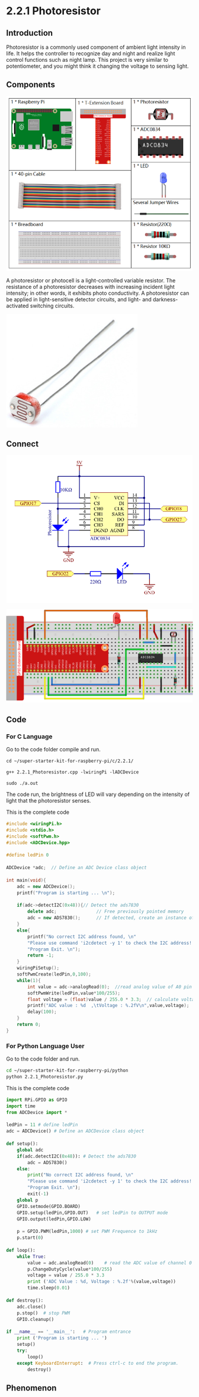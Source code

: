 
# 2.2.1 Photoresistor

## Introduction

Photoresistor is a commonly used component of ambient light intensity in life. It helps the controller to recognize day and night and realize light control functions such as night lamp. This project is very similar to potentiometer, and you might think it changing the voltage to sensing light.

## Components

![](./img/list_2.2.1_photoresistor.png)

A photoresistor or photocell is a light-controlled variable resistor. The resistance of a photoresistor decreases with increasing incident light intensity; in other words, it exhibits photo conductivity. A photoresistor can be applied in light-sensitive detector circuits, and light- and darkness-activated switching circuits.

![](./img/image196.png)

## Connect

![](./img/image322.png)

![](./img/image198.png)

## Code

### For  C  Language

Go to the code folder compile and run.

```shell
cd ~/super-starter-kit-for-raspberry-pi/c/2.2.1/
```

```shell
g++ 2.2.1_Photoresistor.cpp -lwiringPi -lADCDevice
```

```shell
sudo ./a.out
```

The code run, the brightness of LED will vary depending on the intensity of light that the photoresistor senses.

This is the complete code

```cpp
#include <wiringPi.h>
#include <stdio.h>
#include <softPwm.h>
#include <ADCDevice.hpp>

#define ledPin 0

ADCDevice *adc;  // Define an ADC Device class object

int main(void){
    adc = new ADCDevice();
    printf("Program is starting ... \n");
    
    if(adc->detectI2C(0x48)){// Detect the ads7830
        delete adc;               // Free previously pointed memory
        adc = new ADS7830();      // If detected, create an instance of ADS7830.
    }
    else{
        printf("No correct I2C address found, \n"
        "Please use command 'i2cdetect -y 1' to check the I2C address! \n"
        "Program Exit. \n");
        return -1;
    } 
    wiringPiSetup();    
    softPwmCreate(ledPin,0,100);    
    while(1){
        int value = adc->analogRead(0);  //read analog value of A0 pin
        softPwmWrite(ledPin,value*100/255);
        float voltage = (float)value / 255.0 * 3.3;  // calculate voltage
        printf("ADC value : %d  ,\tVoltage : %.2fV\n",value,voltage);
        delay(100);
    }
    return 0;
}

```
### For  Python  Language User

Go to the code folder and run.

```sh
cd ~/super-starter-kit-for-raspberry-pi/python
python 2.2.1_Photoresistor.py
```

This is the complete code

```python
import RPi.GPIO as GPIO
import time
from ADCDevice import *

ledPin = 11 # define ledPin
adc = ADCDevice() # Define an ADCDevice class object

def setup():
    global adc
    if(adc.detectI2C(0x48)): # Detect the ads7830
        adc = ADS7830()
    else:
        print("No correct I2C address found, \n"
        "Please use command 'i2cdetect -y 1' to check the I2C address! \n"
        "Program Exit. \n");
        exit(-1)
    global p
    GPIO.setmode(GPIO.BOARD)
    GPIO.setup(ledPin,GPIO.OUT)   # set ledPin to OUTPUT mode
    GPIO.output(ledPin,GPIO.LOW)
    
    p = GPIO.PWM(ledPin,1000) # set PWM Frequence to 1kHz
    p.start(0)
    
def loop():
    while True:
        value = adc.analogRead(0)    # read the ADC value of channel 0
        p.ChangeDutyCycle(value*100/255)
        voltage = value / 255.0 * 3.3
        print ('ADC Value : %d, Voltage : %.2f'%(value,voltage))
        time.sleep(0.01)

def destroy():
    adc.close()
    p.stop()  # stop PWM
    GPIO.cleanup()
    
if __name__ == '__main__':   # Program entrance
    print ('Program is starting ... ')
    setup()
    try:
        loop()
    except KeyboardInterrupt:  # Press ctrl-c to end the program.
        destroy()
```

## Phenomenon
